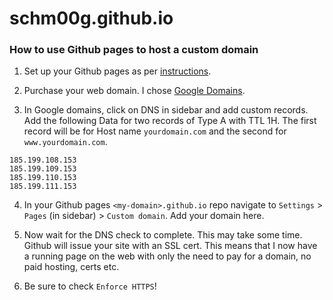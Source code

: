 # schm00g.github.io

### How to use Github pages to host a custom domain

1. Set up your Github pages as per [instructions](https://pages.github.com/).
   
2. Purchase your web domain. I chose [Google Domains](https://domains.google.com/).

3. In Google domains, click on DNS in sidebar and add custom records. Add the following Data for two records of Type A with TTL 1H. The first record will be for Host name `yourdomain.com` and the second for `www.yourdomain.com`.
```
185.199.108.153
185.199.109.153
185.199.110.153
185.199.111.153
```

4. In your Github pages `<my-domain>.github.io` repo navigate to `Settings` > `Pages` (in sidebar) > `Custom domain`. Add your domain here.

5. Now wait for the DNS check to complete. This may take some time. Github will issue your site with an SSL cert. This means that I now have a running page on the web with only the need to pay for a domain, no paid hosting, certs etc.

6. Be sure to check `Enforce HTTPS`! 
